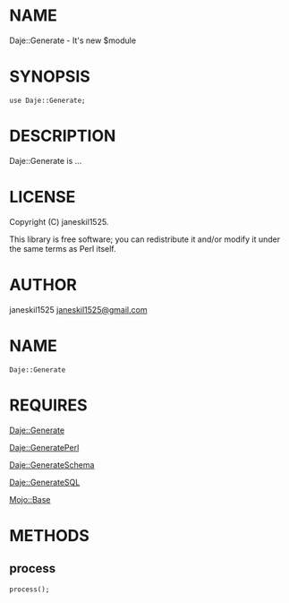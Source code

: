 # NAME

Daje::Generate - It's new $module

# SYNOPSIS

    use Daje::Generate;

# DESCRIPTION

Daje::Generate is ...

# LICENSE

Copyright (C) janeskil1525.

This library is free software; you can redistribute it and/or modify
it under the same terms as Perl itself.

# AUTHOR

janeskil1525 <janeskil1525@gmail.com>

# NAME

    Daje::Generate

# REQUIRES

[Daje::Generate](https://metacpan.org/pod/Daje%3A%3AGenerate) 

[Daje::GeneratePerl](https://metacpan.org/pod/Daje%3A%3AGeneratePerl) 

[Daje::GenerateSchema](https://metacpan.org/pod/Daje%3A%3AGenerateSchema) 

[Daje::GenerateSQL](https://metacpan.org/pod/Daje%3A%3AGenerateSQL) 

[Mojo::Base](https://metacpan.org/pod/Mojo%3A%3ABase) 

# METHODS

## process

    process();
